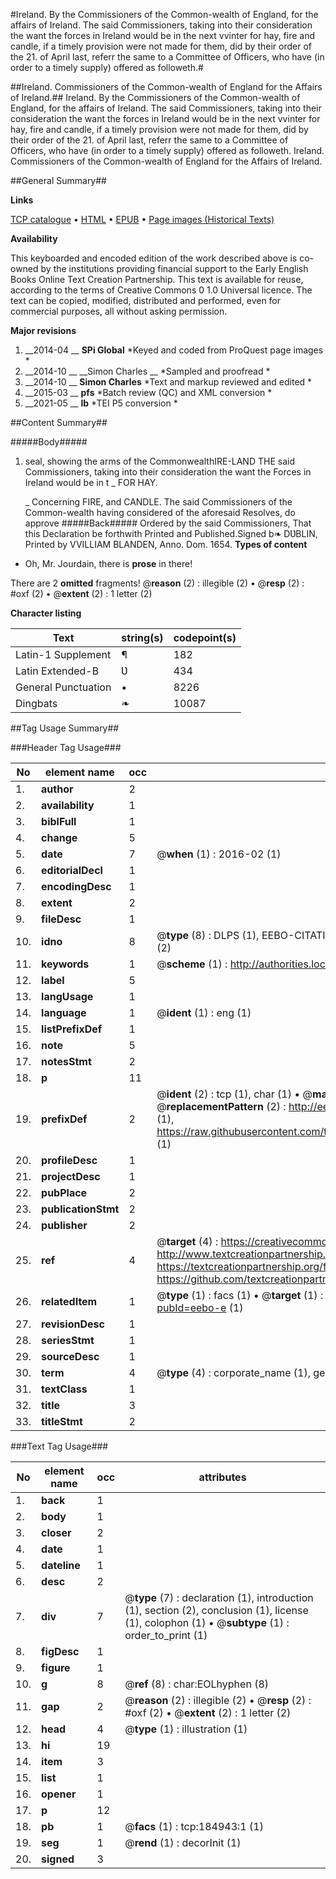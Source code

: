 #Ireland.  By the Commissioners of the Common-wealth of England, for the affairs of Ireland. The said Commissioners, taking into their consideration the want the forces in Ireland would be in the next vvinter for hay, fire and candle, if a timely provision were not made for them, did by their order of the 21. of April last, referr the same to a Committee of Officers, who have (in order to a timely supply) offered as followeth.#

##Ireland. Commissioners of the Common-wealth of England for the Affairs of Ireland.##
Ireland.  By the Commissioners of the Common-wealth of England, for the affairs of Ireland. The said Commissioners, taking into their consideration the want the forces in Ireland would be in the next vvinter for hay, fire and candle, if a timely provision were not made for them, did by their order of the 21. of April last, referr the same to a Committee of Officers, who have (in order to a timely supply) offered as followeth.
Ireland. Commissioners of the Common-wealth of England for the Affairs of Ireland.

##General Summary##

**Links**

[TCP catalogue](http://www.ota.ox.ac.uk/tcp/)  • 
[HTML](http://tei.it.ox.ac.uk/tcp/Texts-HTML/free/B09/B09280.html)  • 
[EPUB](http://tei.it.ox.ac.uk/tcp/Texts-EPUB/free/B09/B09280.epub) • 
[Page images (Historical Texts)](https://historicaltexts.jisc.ac.uk/eebo-69648690e)

**Availability**

This keyboarded and encoded edition of the work described above is co-owned by the
    institutions providing financial support to the Early English Books Online Text Creation
    Partnership. This text is available for reuse, according to the terms of  Creative Commons 0 1.0 Universal
    licence. The text can be copied, modified, distributed and performed, even for commercial
    purposes, all without asking permission.

**Major revisions**

1. __2014-04 __ __SPi Global__ *Keyed and coded from ProQuest page images *
1. __2014-10 __ __Simon Charles __ *Sampled and proofread *
1. __2014-10 __ __Simon Charles__ *Text and markup reviewed and edited *
1. __2015-03 __ __pfs__ *Batch review (QC) and XML conversion *
1. __2021-05 __ __lb__ *TEI P5 conversion *

##Content Summary##

#####Body#####

1. seal, showing the arms of the CommonwealthIRE-LAND
THE said Commissioners, taking into their consideration the want the Forces in Ireland would be in t
    _ FOR HAY.

    _ Concerning FIRE, and CANDLE.
The said Commissioners of the Common-wealth having considered of the aforesaid Resolves, do approve 
#####Back#####
Ordered by the said Commissioners, That this Declaration be forthwith Printed and Published.Signed b❧ DƲBLIN, Printed by VVILLIAM BLANDEN, Anno. Dom. 1654.
**Types of content**

  * Oh, Mr. Jourdain, there is **prose** in there!

There are 2 **omitted** fragments! 
 @__reason__ (2) : illegible (2)  •  @__resp__ (2) : #oxf (2)  •  @__extent__ (2) : 1 letter (2)

**Character listing**


|Text|string(s)|codepoint(s)|
|---|---|---|
|Latin-1 Supplement|¶|182|
|Latin Extended-B|Ʋ|434|
|General Punctuation|•|8226|
|Dingbats|❧|10087|

##Tag Usage Summary##

###Header Tag Usage###

|No|element name|occ|attributes|
|---|---|---|---|
|1.|__author__|2||
|2.|__availability__|1||
|3.|__biblFull__|1||
|4.|__change__|5||
|5.|__date__|7| @__when__ (1) : 2016-02 (1)|
|6.|__editorialDecl__|1||
|7.|__encodingDesc__|1||
|8.|__extent__|2||
|9.|__fileDesc__|1||
|10.|__idno__|8| @__type__ (8) : DLPS (1), EEBO-CITATION (1), VID (1), EEBO-PROQUEST (1), OCLC (2), STC (2)|
|11.|__keywords__|1| @__scheme__ (1) : http://authorities.loc.gov/ (1)|
|12.|__label__|5||
|13.|__langUsage__|1||
|14.|__language__|1| @__ident__ (1) : eng (1)|
|15.|__listPrefixDef__|1||
|16.|__note__|5||
|17.|__notesStmt__|2||
|18.|__p__|11||
|19.|__prefixDef__|2| @__ident__ (2) : tcp (1), char (1)  •  @__matchPattern__ (2) : ([0-9\-]+):([0-9IVX]+) (1), (.+) (1)  •  @__replacementPattern__ (2) : http://eebo.chadwyck.com/downloadtiff?vid=$1&page=$2 (1), https://raw.githubusercontent.com/textcreationpartnership/Texts/master/tcpchars.xml#$1 (1)|
|20.|__profileDesc__|1||
|21.|__projectDesc__|1||
|22.|__pubPlace__|2||
|23.|__publicationStmt__|2||
|24.|__publisher__|2||
|25.|__ref__|4| @__target__ (4) : https://creativecommons.org/publicdomain/zero/1.0/ (1), http://www.textcreationpartnership.org/docs/. (1), https://textcreationpartnership.org/faq/#faq05 (1), https://github.com/textcreationpartnership (1)|
|26.|__relatedItem__|1| @__type__ (1) : facs (1)  •  @__target__ (1) : https://data.historicaltexts.jisc.ac.uk/view?pubId=eebo-e (1)|
|27.|__revisionDesc__|1||
|28.|__seriesStmt__|1||
|29.|__sourceDesc__|1||
|30.|__term__|4| @__type__ (4) : corporate_name (1), geographic_name (2), genre_form (1)|
|31.|__textClass__|1||
|32.|__title__|3||
|33.|__titleStmt__|2||


###Text Tag Usage###

|No|element name|occ|attributes|
|---|---|---|---|
|1.|__back__|1||
|2.|__body__|1||
|3.|__closer__|2||
|4.|__date__|1||
|5.|__dateline__|1||
|6.|__desc__|2||
|7.|__div__|7| @__type__ (7) : declaration (1), introduction (1), section (2), conclusion (1), license (1), colophon (1)  •  @__subtype__ (1) : order_to_print (1)|
|8.|__figDesc__|1||
|9.|__figure__|1||
|10.|__g__|8| @__ref__ (8) : char:EOLhyphen (8)|
|11.|__gap__|2| @__reason__ (2) : illegible (2)  •  @__resp__ (2) : #oxf (2)  •  @__extent__ (2) : 1 letter (2)|
|12.|__head__|4| @__type__ (1) : illustration (1)|
|13.|__hi__|19||
|14.|__item__|3||
|15.|__list__|1||
|16.|__opener__|1||
|17.|__p__|12||
|18.|__pb__|1| @__facs__ (1) : tcp:184943:1 (1)|
|19.|__seg__|1| @__rend__ (1) : decorInit (1)|
|20.|__signed__|3||
